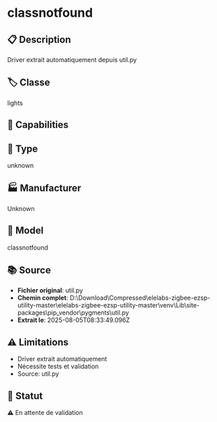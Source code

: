 # classnotfound

## 📋 Description
Driver extrait automatiquement depuis util.py

## 🏷️ Classe
lights

## 🔧 Capabilities


## 📡 Type
unknown

## 🏭 Manufacturer
Unknown

## 📱 Model
classnotfound

## 📚 Source
- **Fichier original**: util.py
- **Chemin complet**: D:\Download\Compressed\elelabs-zigbee-ezsp-utility-master\elelabs-zigbee-ezsp-utility-master\venv\Lib\site-packages\pip\_vendor\pygments\util.py
- **Extrait le**: 2025-08-05T08:33:49.096Z

## ⚠️ Limitations
- Driver extrait automatiquement
- Nécessite tests et validation
- Source: util.py

## 🚀 Statut
⚠️ En attente de validation

